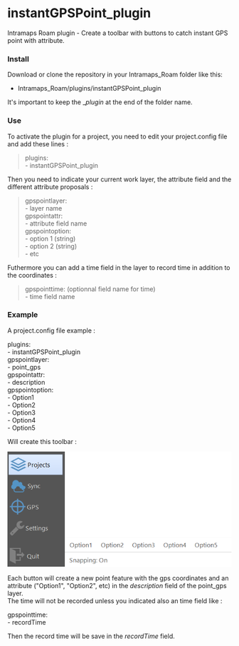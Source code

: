# instantGPSPoint_plugin
Intramaps Roam plugin - Create a toolbar with buttons to catch instant GPS point with attribute.

### Install
Download or clone the repository in your Intramaps_Roam folder like this:
  * Intramaps_Roam/plugins/instantGPSPoint_plugin

It's important to keep the __plugin_ at the end of the folder name.

### Use
To activate the plugin for a project, you need to edit your project.config file and add these lines :
> plugins:  
>  \- instantGPSPoint_plugin

Then you need to indicate your current work layer, the attribute field and the different attribute proposals :
> gpspointlayer:  
>  \- layer name  
> gpspointattr:  
>  \- attribute field name  
> gpspointoption:  
>  \- option 1 (string)  
>  \- option 2 (string)  
>  \- etc

Futhermore you can add a time field in the layer to record time in addition to the coordinates :
> gpspointtime: (optionnal field name for time)  
>  \- time field name

### Example
A project.config file example :

plugins:  
\- instantGPSPoint_plugin  
gpspointlayer:  
\- point_gps  
gpspointattr:  
\- description  
gpspointoption:  
\- Option1  
\- Option2  
\- Option3  
\- Option4  
\- Option5  

Will create this toolbar :

![alt text](https://github.com/SebastienPeillet/instantGPSPoint_plugin/raw/master/Intramaps_example.png "toolbar_example")  

Each button will create a new point feature with the gps coordinates and an attribute (\"Option1\", \"Option2\", etc) in the _description_ field of the point_gps layer.  
The time will not be recorded unless you indicated also an time field like :  

gpspointtime:  
\- recordTime

Then the record time will be save in the _recordTime_ field.